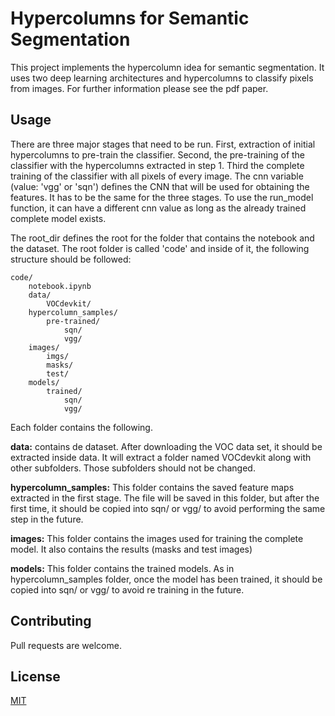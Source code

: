 # Hypercolumns for Semantic Segmentation

This project implements the hypercolumn idea for semantic segmentation. It uses two deep learning architectures and hypercolumns to classify pixels from images. For further information please see the pdf paper.


## Usage

There are three major stages that need to be run. First, extraction of initial hypercolumns to pre-train the classifier. Second, the pre-training of the classifier with the hypercolumns extracted in step 1. Third the complete training of the classifier with all pixels of every image. The cnn variable (value: 'vgg' or 'sqn') defines the CNN that will be used for obtaining the features. It has to be the same for the three stages. 
To use the run_model function, it can have a different cnn value as long as the already trained complete model exists.

The root_dir defines the root for the folder that contains the notebook and the dataset. The root folder is called 'code' and inside of it, the following structure should be followed:

```
code/
    notebook.ipynb
    data/
        VOCdevkit/
    hypercolumn_samples/
        pre-trained/
            sqn/
            vgg/
    images/
        imgs/
        masks/
        test/
    models/
        trained/
            sqn/
            vgg/
```

Each folder contains the following.

**data:** contains de dataset. After downloading the VOC data set, it should be extracted inside data. It will extract a folder named VOCdevkit along with other subfolders. Those subfolders should not be changed.

**hypercolumn_samples:** This folder contains the saved feature maps extracted in the first stage. The file will be saved in this folder, but after the first time, it should be copied into sqn/ or vgg/ to avoid performing the same step in the future.

**images:** This folder contains the images used for training the complete model. It also contains the results (masks and test images)

**models:** This folder contains the trained models. As in hypercolumn_samples folder, once the model has been trained, it should be copied into sqn/ or vgg/ to avoid re training in the future.

## Contributing
Pull requests are welcome.

## License
[MIT](https://choosealicense.com/licenses/mit/)